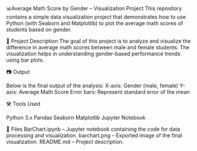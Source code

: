 📊Average Math Score by Gender – Visualization Project
This repository contains a simple data visualization project that demonstrates how to use Python (with Seaborn and Matplotlib) to plot the average math scores of students based on gender.

📝 Project Description
The goal of this project is to analyze and visualize the difference in average math scores between male and female students. The visualization helps in understanding gender-based performance trends using bar plots.

📷 Output

Below is the final output of the analysis:
X-axis: Gender (male, female)
Y-axis: Average Math Score
Error bars: Represent standard error of the mean

🛠️ Tools Used

Python 3.x
Pandas
Seaborn
Matplotlib
Jupyter Notebook

📁 Files
BarChart.ipynb – Jupyter notebook containing the code for data processing and visualization.
barchart.png – Exported image of the final visualization.
README.md – Project description.

